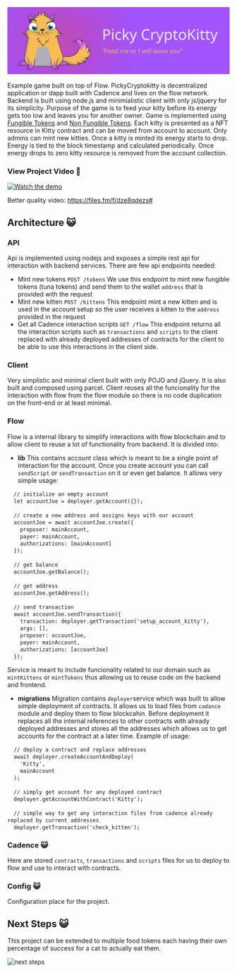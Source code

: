 ![Picky CryptoKitty](./banner.svg "Picky CryptoKitty")

Example game built on top of Flow. PickyCryptokitty is decentralized application or dapp built with Cadence and lives on the flow network. Backend is built using node.js and minimialistic client with only js/jquery for its simplicity. Purpose of the game is to feed your kitty before its energy gets too low and leaves you for another owner. Game is implemented using [Fungible Tokens](https://docs.onflow.org/core-contracts/fungible-token/) and [Non Fungible Tokens](https://docs.onflow.org/core-contracts/non-fungible-token/). Each kitty is presented as a NFT resource in Kitty contract and can be moved from account to account. Only admins can mint new kitties. Once a kitty is minted its energy starts to drop. Energy is tied to the block timestamp and calculated periodically. Once energy drops to zero kitty resource is removed from the account collection.


### View Project Video :tada:
[![Watch the demo](https://i.vimeocdn.com/video/1049645083_620.jpg)](https://player.vimeo.com/video/507129273)

Better quality video: https://files.fm/f/dze8qdezs#

## Architecture :smiley_cat:

### API
Api is implemented using nodejs and exposes a simple rest api for interaction with backend services. There are few api endpoints needed:
* Mint new tokens  `POST /tokens` We use this endpoint to mint new fungible tokens (tuna tokens) and send them to the wallet `address` that is provided with the request
* Mint new kitten `POST /kittens` This endpoint mint a new kitten and is used in the account setup so the user receives a kitten to the `address` provided in the request
* Get all Cadence interaction scripts `GET /flow` This endpoint returns all the interaction scripts such as `transactions` and `scripts` to the client replaced with already deployed addresses of contracts for the client to be able to use this interactions in the client side.

### Client
Very simplistic and minimal client built with only POJO and jQuery. It is also built and composed using parcel. Client reuses all the funcionality for the interaction with flow from the flow module so there is no code duplication on the front-end or at least minimal.

### Flow
Flow is a internal library to simplify interactions with flow blockchain and to allow client to reuse a lot of functionality from backend. It is divided into:
* **lib** This contains account class which is meant to be a single point of interaction for the account. Once you create account you can call `sendScript` or `sendTransaction` on it or even get balance. It allows very simple usage:
```
  // initialize an empty account
  let accountJoe = deployer.getAccount({});

  // create a new address and assigns keys with our account
  accountJoe = await accountJoe.create({
    proposer: mainAccount,
    payer: mainAccount,
    authorizations: [mainAccount]
  });

  // get balance
  accountJoe.getBalance();

  // get address
  accountJoe.getAddress();

  // send transaction
  await accountJoe.sendTransaction({
    transaction: deployer.getTransaction('setup_account_kitty'),
    args: [],
    proposer: accountJoe,
    payer: mainAccount,
    authorizations: [accountJoe]
  });
```

Service is meant to include funcionality related to our domain such as `mintKittens` or `mintTokens` thus allowing us to reuse code on the backend and frontend.

* **migrations** Migration contains `deployer`service which was built to allow simple deployment of contracts. It allows us to load files from `cadance` module and deploy them to flow blockcahin. Before deployment it replaces all the internal references to other contracts with already deployed addresses and stores all the addresses which allows us to get accounts for the contract at a later time. Example of usage:
```
  // deploy a contract and replace addresses
  await deployer.createAccountAndDeploy(
    'Kitty', 
    mainAccount
  );

  // simply get account for any deployed contract
  deployer.getAccountWithContract('Kitty');

  // simple way to get any interaction files from cadence already replaced by current addresses
  deployer.getTransaction('check_kitten');

```


### Cadence :smiley_cat:
Here are stored `contracts`, `transactions` and `scripts` files for us to deploy to flow and use to interact with contracts.


### Config :smiley_cat:
Configuration place for the project.


## Next Steps :smiley_cat:
This project can be extended to multiple food tokens each having their own percentage of success for a cat to actually eat them.

![next steps](https://i.ibb.co/zFvYqzb/Screen-Shot-2021-02-01-at-5-10-13-PM.png)
